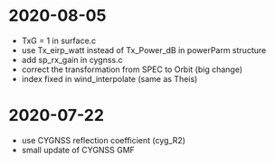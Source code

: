 # 2020-08-05
- TxG = 1 in surface.c
- use Tx_eirp_watt instead of Tx_Power_dB in powerParm structure
- add sp_rx_gain in cygnss.c 
- correct the transformation from SPEC to Orbit (big change)
- index fixed in wind_interpolate (same as Theis)

# 2020-07-22
- use CYGNSS reflection coefficient (cyg_R2)
- small update of CYGNSS GMF


